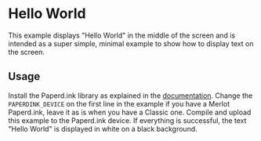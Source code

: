 # Hello World
This example displays "Hello World" in the middle of the screen and is intended as a super simple, minimal example to show how to display text on the screen.

## Usage

Install the Paperd.ink library as explained in the [documentation](https://docs.paperd.ink). Change the `PAPERDINK_DEVICE` on the first line in the example if you have a Merlot Paperd.ink, leave it as is when you have a Classic one. Compile and upload this example to the Paperd.ink device. If everything is successful, the text "Hello World" is displayed in white on a black background.
